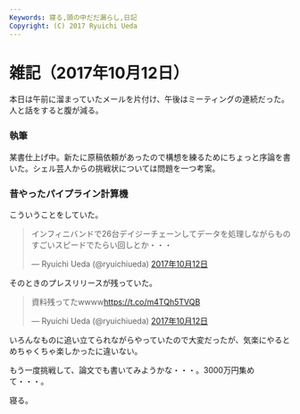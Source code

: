 ```yaml
---
Keywords: 寝る,頭の中だだ漏らし,日記
Copyright: (C) 2017 Ryuichi Ueda
---
```


# 雑記（2017年10月12日）

本日は午前に溜まっていたメールを片付け、午後はミーティングの連続だった。人と話をすると腹が減る。

### 執筆

某書仕上げ中。新たに原稿依頼があったので構想を練るためにちょっと序論を書いた。シェル芸人からの挑戦状については問題を一つ考案。

### 昔やったパイプライン計算機

こういうことをしていた。

<blockquote class="twitter-tweet" data-lang="ja"><p lang="ja" dir="ltr">インフィニバンドで26台デイジーチェーンしてデータを処理しながらものすごいスピードでたらい回しとか・・・</p>&mdash; Ryuichi Ueda (@ryuichiueda) <a href="https://twitter.com/ryuichiueda/status/918435904603111430?ref_src=twsrc%5Etfw">2017年10月12日</a></blockquote>
<script async src="//platform.twitter.com/widgets.js" charset="utf-8"></script>

そのときのプレスリリースが残っていた。

<blockquote class="twitter-tweet" data-lang="ja"><p lang="ja" dir="ltr">資料残ってたwwww<a href="https://t.co/m4TQh5TVQB">https://t.co/m4TQh5TVQB</a></p>&mdash; Ryuichi Ueda (@ryuichiueda) <a href="https://twitter.com/ryuichiueda/status/918438413459644416?ref_src=twsrc%5Etfw">2017年10月12日</a></blockquote>
<script async src="//platform.twitter.com/widgets.js" charset="utf-8"></script>

いろんなものに追い立てられながらやっていたので大変だったが、気楽にやるとめちゃくちゃ楽しかったに違いない。

もう一度挑戦して、論文でも書いてみようかな・・・。3000万円集めて・・・。


寝る。
